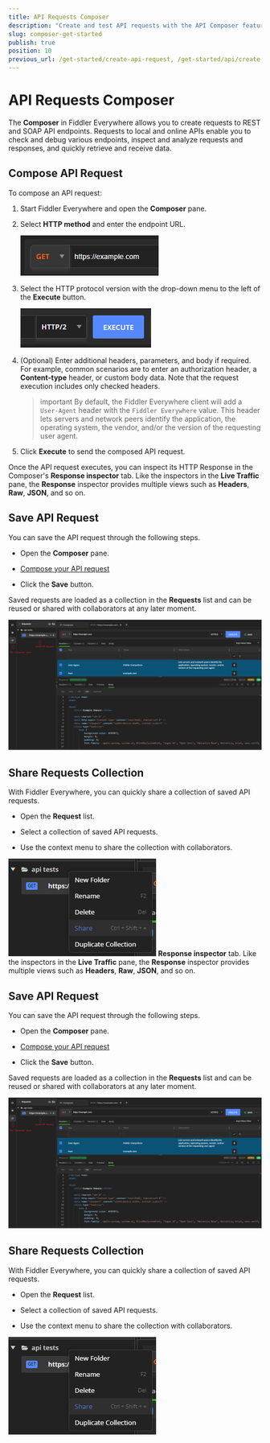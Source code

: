 ```yaml
---
title: API Requests Composer
description: "Create and test API requests with the API Composer feature of the Telerik Fiddler Everywhere web-debugging HTTP client proxy."
slug: composer-get-started
publish: true
position: 10
previous_url: /get-started/create-api-request, /get-started/api/create-api-request, /api/create-api-request, /user-guide/composer
---
```


# API Requests Composer

The **Composer** in Fiddler Everywhere allows you to create requests to REST and SOAP API endpoints. Requests to local and online APIs enable you to check and debug various endpoints, inspect and analyze requests and responses, and quickly retrieve and receive data.

## Compose API Request

To compose an API request:

1. Start Fiddler Everywhere and open the **Composer** pane.

1. Select **HTTP method** and enter the endpoint URL.

    ![Select HTTP method and enter URL](../images/composer/comp-method-and-url.png)

1. Select the HTTP protocol version with the drop-down menu to the left of the **Execute** button.

    ![Select HTTP version](../images/composer/comp-http-version.png)

1. (Optional) Enter additional headers, parameters, and body if required. For example, common scenarios are to enter an authorization header, a **Content-type** header, or custom body data. Note that the request execution includes only checked headers.

    >important By default, the Fiddler Everywhere client will add a `User-Agent` header with the `Fiddler Everywhere` value. This header lets servers and network peers identify the application, the operating system, the vendor, and/or the version of the requesting user agent.

1. Click **Execute** to send the composed API request. 

Once the API request executes, you can inspect its HTTP Response in the Composer's **Response inspector** tab. Like the inspectors in the **Live Traffic** pane, the **Response** inspector provides multiple views such as **Headers**, **Raw**, **JSON**, and so on.

## Save API Request

You can save the API request through the following steps.

- Open the **Composer** pane.

- [Compose your API request](#compose-api-request)

- Click the **Save** button. 

Saved requests are loaded as a collection in the **Requests** list and can be reused or shared with collaborators at any later moment.

![Creating API request](../images/composer/comp-pane-all.png)


## Share Requests Collection

With Fiddler Everywhere, you can quickly share a collection of saved API requests.

- Open the **Request** list.

- Select a collection of saved API requests.

- Use the context menu to share the collection with collaborators.

![Share API requests](../images/composer/comp-requests-share.png)
 **Response inspector** tab. Like the inspectors in the **Live Traffic** pane, the **Response** inspector provides multiple views such as **Headers**, **Raw**, **JSON**, and so on.

## Save API Request

You can save the API request through the following steps.

- Open the **Composer** pane.

- [Compose your API request](#compose-api-request)

- Click the **Save** button. 

Saved requests are loaded as a collection in the **Requests** list and can be reused or shared with collaborators at any later moment.

![Creating API request](../images/composer/comp-pane-all.png)


## Share Requests Collection

With Fiddler Everywhere, you can quickly share a collection of saved API requests.

- Open the **Request** list.

- Select a collection of saved API requests.

- Use the context menu to share the collection with collaborators.

![Share API requests](../images/composer/comp-requests-share.png)



